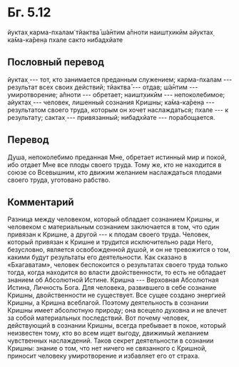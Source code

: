 # Бг. 5.12
йуктах̣ карма-пхалам̇ тйактва̄
ш́а̄нтим а̄пноти наишт̣хикӣм
айуктах̣ ка̄ма-ка̄рен̣а
пхале сакто нибадхйате
## Пословный перевод

йуктах̣ --- тот, кто занимается преданным служением; карма-пхалам ---
результат всех своих действий; тйактва̄ --- отдав; ш́а̄нтим ---
умиротворение; а̄пноти --- обретает; наишт̣хикӣм --- непоколебимое;
айуктах̣ --- человек, лишенный сознания Кришны; ка̄ма-ка̄рен̣а ---
результатом своего труда, которым он хочет наслаждаться; пхале --- к
результату; сактах̣ --- привязанный; нибадхйате --- порабощается.

## Перевод

Душа, непоколебимо преданная Мне, обретает истинный мир и покой, ибо
отдает Мне все плоды своего труда. Тому же, кто не находится в союзе со
Всевышним, кто движим желанием наслаждаться плодами своего труда,
уготовано рабство.

## Комментарий

Разница между человеком, который обладает сознанием Кришны, и человеком
с материальным сознанием заключается в том, что один привязан к Кришне,
а другой --- к плодам своего труда. Человек, который привязан к Кришне и
трудится исключительно ради Него, безусловно, является освобожденной
душой, и он не тревожится о том, какими будут результаты его
деятельности. Как сказано в «Бхагаватам», человек беспокоится о
результатах своего труда только тогда, когда находится во власти
двойственности, то есть не обладает знанием об Абсолютной Истине. Кришна
--- Верховная Абсолютная Истина, Личность Бога. Для человека, развившего
в себе сознание Кришны, двойственности не существует. Все сущее создано
энергией Кришны, а Кришна всеблагой. Поэтому деятельность в сознании
Кришны имеет абсолютную природу; она всецело духовна и не влечет за
собой материальных последствий. Вот почему человек, действующий в
сознании Кришны, всегда пребывает в покое, который неизвестен тому, кто
во всем ищет выгоду, движимый желанием чувственных наслаждений. Таков
секрет деятельности в сознании Кришны: знание о том, что нет ничего не
связанного с Кришной, приносит человеку умиротворение и избавляет его от
страха.
